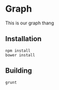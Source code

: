 # Graph
This is our graph thang

## Installation
`npm install` <br>
`bower install`

## Building
`grunt`

